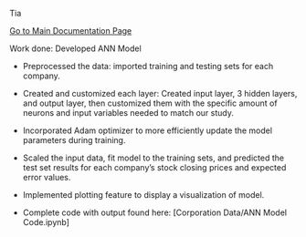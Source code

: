 Tia

[Go to Main Documentation Page](../Documentation.md)

Work done: Developed ANN Model


* Preprocessed the data: imported training and testing sets for each company.
* Created and customized each layer: Created input layer, 3 hidden layers, and output layer, then customized them with the specific amount of neurons and input variables needed to match our study.
* Incorporated Adam optimizer to more efficiently update the model parameters during training.
* Scaled the input data, fit model to the training sets, and predicted the test set results for each company’s stock closing prices and expected error values.
* Implemented plotting feature to display a visualization of model.

* Complete code with output found here: [Corporation Data/ANN Model Code.ipynb]
